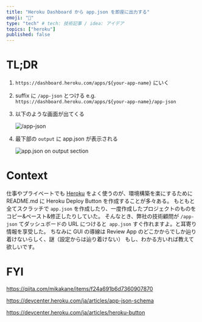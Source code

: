 ```yaml
---
title: "Heroku Dashboard から app.json を即座に出力する"
emoji: "👾"
type: "tech" # tech: 技術記事 / idea: アイデア
topics: ["heroku"]
published: false
---
```


# TL;DR

1. `https://dashboard.heroku.com/apps/${your-app-name}` にいく
2. suffix に `/app-json` とつける e.g. `https://dashboard.heroku.com/apps/${your-app-name}/app-json`
3. 以下のような画面が出てくる

   ![/app-json](https://i.gyazo.com/2bb97fe2f8bdd032308de4595ba0178f.png)

4. 最下部の `output` に app.json が表示される

   ![app.json on output section](https://i.gyazo.com/40519d3c64825d329aa48acfdb454a63.png)

# Context

仕事やプライベートでも [Heroku](https://jp.heroku.com/) をよく使うのが、環境構築を楽にするために README.md に Heroku Deploy Button を作成することが多々ある。
もともと全てスクラッチで `app.json` を作成したり、一度作成したプロジェクトのものをコピー&ペースト&修正したりしていた。
そんなとき、弊社の技術顧問が `/app-json` てダッシュボードの URL につけると` app.json` すぐ作れますよ。と耳寄り情報を享受した。
ちなみに GUI の導線は Review App のどこかからでしか辿り着けないらしく、謎（設定からは辿り着けない）
もし、わかる方いれば教えて欲しいです。

# FYI

https://qiita.com/mikakane/items/f24a691b6d7360907870

https://devcenter.heroku.com/ja/articles/app-json-schema

https://devcenter.heroku.com/ja/articles/heroku-button

